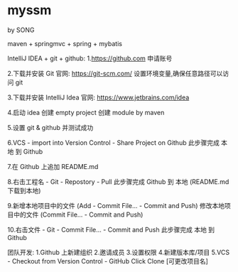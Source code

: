 # myssm
by SONG

maven + springmvc + spring + mybatis
 
IntelliJ IDEA + git + github:
1.https://github.com 申请账号

2.下载并安装 Git
  官网: https://git-scm.com/
  设置环境变量,确保任意路径可以访问 git
  
3.下载并安装 IntelliJ Idea
  官网: https://www.jetbrains.com/idea  
  
4.启动 idea 
  创建 empty project
  创建 module by maven   

5.设置 git & github 并测试成功
  
6.VCS -  import into Version Control - Share Project on Github
  此步骤完成 本地 到 Github

7.在 Github 上追加 README.md 

8.右击工程名 - Git - Repostory - Pull
  此步骤完成 Github 到 本地 (README.md 下载到本地)
  
9.新增本地项目中的文件 (Add - Commit File... - Commit and Push)
  修改本地项目中的文件 (Commit File... - Commit and Push)
  
10.右击文件 - Git - Commit File... - Commit and Push
  此步骤完成 本地 到 Github
  
  
  
团队开发:
1.Github 上新建组织
2.邀请成员
3.设置权限
4.新建版本库/项目
5.VCS - Checkout from Version Control - GitHub
  Click Clone [可更改项目名] 
